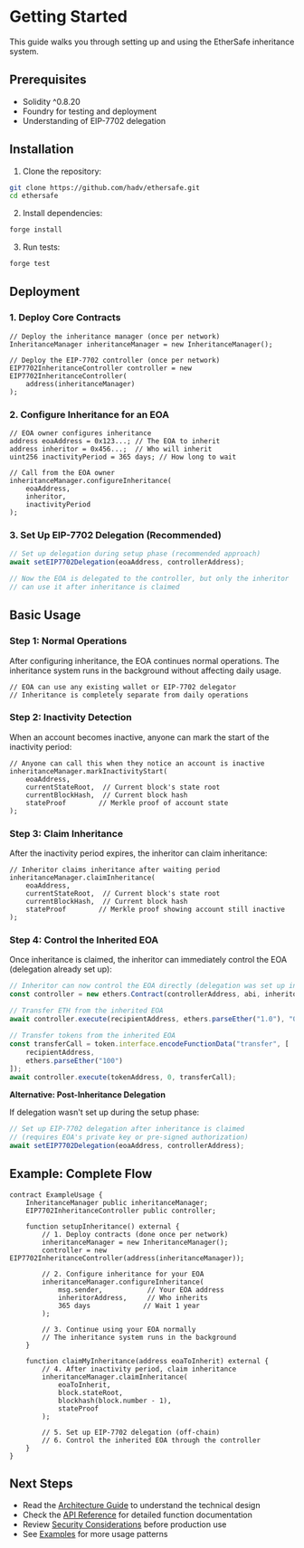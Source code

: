 # Getting Started

This guide walks you through setting up and using the EtherSafe inheritance system.

## Prerequisites

- Solidity ^0.8.20
- Foundry for testing and deployment
- Understanding of EIP-7702 delegation

## Installation

1. Clone the repository:
```bash
git clone https://github.com/hadv/ethersafe.git
cd ethersafe
```

2. Install dependencies:
```bash
forge install
```

3. Run tests:
```bash
forge test
```

## Deployment

### 1. Deploy Core Contracts

```solidity
// Deploy the inheritance manager (once per network)
InheritanceManager inheritanceManager = new InheritanceManager();

// Deploy the EIP-7702 controller (once per network)
EIP7702InheritanceController controller = new EIP7702InheritanceController(
    address(inheritanceManager)
);
```

### 2. Configure Inheritance for an EOA

```solidity
// EOA owner configures inheritance
address eoaAddress = 0x123...; // The EOA to inherit
address inheritor = 0x456...;  // Who will inherit
uint256 inactivityPeriod = 365 days; // How long to wait

// Call from the EOA owner
inheritanceManager.configureInheritance(
    eoaAddress,
    inheritor,
    inactivityPeriod
);
```

### 3. Set Up EIP-7702 Delegation (Recommended)

```javascript
// Set up delegation during setup phase (recommended approach)
await setEIP7702Delegation(eoaAddress, controllerAddress);

// Now the EOA is delegated to the controller, but only the inheritor
// can use it after inheritance is claimed
```

## Basic Usage

### Step 1: Normal Operations

After configuring inheritance, the EOA continues normal operations. The inheritance system runs in the background without affecting daily usage.

```solidity
// EOA can use any existing wallet or EIP-7702 delegator
// Inheritance is completely separate from daily operations
```

### Step 2: Inactivity Detection

When an account becomes inactive, anyone can mark the start of the inactivity period:

```solidity
// Anyone can call this when they notice an account is inactive
inheritanceManager.markInactivityStart(
    eoaAddress,
    currentStateRoot,  // Current block's state root
    currentBlockHash,  // Current block hash
    stateProof        // Merkle proof of account state
);
```

### Step 3: Claim Inheritance

After the inactivity period expires, the inheritor can claim inheritance:

```solidity
// Inheritor claims inheritance after waiting period
inheritanceManager.claimInheritance(
    eoaAddress,
    currentStateRoot,  // Current block's state root
    currentBlockHash,  // Current block hash
    stateProof        // Merkle proof showing account still inactive
);
```

### Step 4: Control the Inherited EOA

Once inheritance is claimed, the inheritor can immediately control the EOA (delegation already set up):

```javascript
// Inheritor can now control the EOA directly (delegation was set up in step 3)
const controller = new ethers.Contract(controllerAddress, abi, inheritorSigner);

// Transfer ETH from the inherited EOA
await controller.execute(recipientAddress, ethers.parseEther("1.0"), "0x");

// Transfer tokens from the inherited EOA
const transferCall = token.interface.encodeFunctionData("transfer", [
    recipientAddress,
    ethers.parseEther("100")
]);
await controller.execute(tokenAddress, 0, transferCall);
```

**Alternative: Post-Inheritance Delegation**

If delegation wasn't set up during the setup phase:

```javascript
// Set up EIP-7702 delegation after inheritance is claimed
// (requires EOA's private key or pre-signed authorization)
await setEIP7702Delegation(eoaAddress, controllerAddress);
```

## Example: Complete Flow

```solidity
contract ExampleUsage {
    InheritanceManager public inheritanceManager;
    EIP7702InheritanceController public controller;
    
    function setupInheritance() external {
        // 1. Deploy contracts (done once per network)
        inheritanceManager = new InheritanceManager();
        controller = new EIP7702InheritanceController(address(inheritanceManager));
        
        // 2. Configure inheritance for your EOA
        inheritanceManager.configureInheritance(
            msg.sender,           // Your EOA address
            inheritorAddress,     // Who inherits
            365 days             // Wait 1 year
        );
        
        // 3. Continue using your EOA normally
        // The inheritance system runs in the background
    }
    
    function claimMyInheritance(address eoaToInherit) external {
        // 4. After inactivity period, claim inheritance
        inheritanceManager.claimInheritance(
            eoaToInherit,
            block.stateRoot,
            blockhash(block.number - 1),
            stateProof
        );
        
        // 5. Set up EIP-7702 delegation (off-chain)
        // 6. Control the inherited EOA through the controller
    }
}
```

## Next Steps

- Read the [Architecture Guide](./architecture.md) to understand the technical design
- Check the [API Reference](./api-reference.md) for detailed function documentation
- Review [Security Considerations](./security.md) before production use
- See [Examples](./examples.md) for more usage patterns
